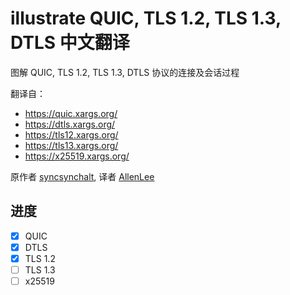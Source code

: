 # illustrate QUIC, TLS 1.2, TLS 1.3, DTLS 中文翻译

图解 QUIC, TLS 1.2, TLS 1.3, DTLS 协议的连接及会话过程

翻译自：

- https://quic.xargs.org/
- https://dtls.xargs.org/
- https://tls12.xargs.org/
- https://tls13.xargs.org/
- https://x25519.xargs.org/

原作者 [syncsynchalt](https://github.com/syncsynchalt), 译者 [AllenLee](https://github.com/cangSDARM)

## 进度

- [x] QUIC
- [x] DTLS
- [x] TLS 1.2
- [ ] TLS 1.3
- [ ] x25519
